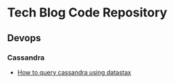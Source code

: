 # Tech Blog Code Repository

## Devops
### Cassandra
- [How to query cassandra using datastax](devops/cassandra/how-to-query-cassandra-using-datastax)